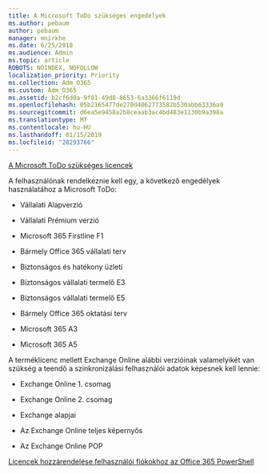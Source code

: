 ```yaml
---
title: A Microsoft ToDo szükséges engedélyek
ms.author: pebaum
author: pebaum
manager: mnirkhe
ms.date: 6/25/2018
ms.audience: Admin
ms.topic: article
ROBOTS: NOINDEX, NOFOLLOW
localization_priority: Priority
ms.collection: Adm_O365
ms.custom: Adm_O365
ms.assetid: b2cf6d0a-9f01-49d8-8653-6a3366f6119d
ms.openlocfilehash: 05b2165477de270d4062773582b530abb63336a9
ms.sourcegitcommit: d6ea5e9458a2b8ceaab3ac4bd483e1130b9a398a
ms.translationtype: MT
ms.contentlocale: hu-HU
ms.lasthandoff: 01/15/2019
ms.locfileid: "28293766"
---
```

[A Microsoft ToDo szükséges licencek](https://support.office.com/article/381e9d1b-c500-49b5-973e-890fd86528d7.aspx)
  
A felhasználónak rendelkeznie kell egy, a következő engedélyek használatához a Microsoft ToDo:
  
- Vállalati Alapverzió
    
- Vállalati Prémium verzió
    
- Microsoft 365 Firstline F1
    
- Bármely Office 365 vállalati terv
    
- Biztonságos és hatékony üzleti
    
- Biztonságos vállalati termelő E3
    
- Biztonságos vállalati termelő E5
    
- Bármely Office 365 oktatási terv
    
- Microsoft 365 A3
    
- Microsoft 365 A5
    
A terméklicenc mellett Exchange Online alábbi verzióinak valamelyikét van szükség a teendő a szinkronizálási felhasználói adatok képesnek kell lennie: 
  
- Exchange Online 1. csomag
    
- Exchange Online 2. csomag
    
- Exchange alapjai
    
- Az Exchange Online teljes képernyős
    
- Az Exchange Online POP
    
[Licencek hozzárendelése felhasználói fiókokhoz az Office 365 PowerShell](https://docs.microsoft.com/en-us/office365/enterprise/powershell/assign-licenses-to-user-accounts-with-office-365-powershell )
  

